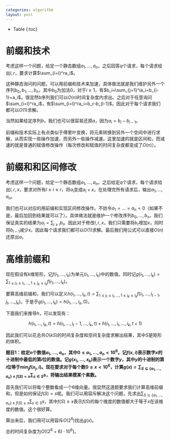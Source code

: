 ```yaml
---
categories: algorithm
layout: post
---
```


- Table
{:toc}

# 前缀和技术

考虑这样一个问题，给定一个静态数组$a_1,\ldots,a_n$，之后回答$q$个请求，每个请求给出$l,r$，要求计算$\sum_{i=l}^ra_i$。

这种静态询问的问题，可以用前缀和技术来加速，具体做法就是我们维护另外一个序列$b_0,b_1,\ldots,b_n$，其中$b_0$为加法$0$，对于$i\geq 1$，有$b_i=\sum_{j=1}^ia_i=b_{i-1}+a_i$。很显然$b$序列我们可以$O(n)$时间复杂度内求出。之后对于任意询问$\sum_{i=l}^ra_i$，有$\sum_{i=l}^ra_i=b_r-b_{l-1}$。因此对于每个请求我们都可以$O(1)$求解。

当然如果给定序列$b$，我们也可以很容易还原$a$，因为$a_i=b_i-b_{i-1}$。

前缀和技术实际上有点类似于傅里叶变换，将元素转换到另外一个空间中进行求解，从而实现一些操作加速，而另外一些操作减速。这里加速的就是区间和，而减速的就是普通的赋值修改操作（每次修改和赋值的时间复杂度都变成了$O(n)$）。

# 前缀和和区间修改

考虑这样一个问题，给定一个静态数组$a_1,\ldots,a_n$，之后给定$q$个请求，每个请求给出$l,r,x$，要求对所有$l\leq i\leq r$，将$a_i$变成$a_i+x$。在处理完所有请求后，输出$a_1,\ldots,a_n$。

我们也可以对应的用前缀和实现区间修改操作。不妨令$a_1=\ldots=a_n=0$（如果不是，最后加回到结果就可以了）。具体做法就是维护一个修改序列$b_0,\ldots,b_n$，我们保证真实的结果为$a_i=\sum_{j\geq i}b_i$。因此对于修改$l,r,x$，我们只需要将$b_r$增加$x$，同时将$b_{l-1}$减少$x$。因此每个请求我们都可以$O(1)$求解。最后我们用公式可以直接$O(n)$还原出$a$。

# 高维前缀和

现在假设有$k$维矩形，记$f(i_1,\ldots,i_k)$为单元$(i_1,\ldots,i_k)$中的数值。同时记$g(i_1,\ldots,i_k)=\sum_{1\leq j_1\leq i_1, \ldots, 1\leq j_k\leq i_k}f(i_1,\ldots,i_k)$。

要算高维前缀和，我们可以定义$h(i_1,\ldots,i_k,t)=\sum_{1\leq j_t\leq i_t,\ldots,1\leq j_k\leq i_k}f(i_1,\ldots,i_{t-1},j_t,\ldots,j_k)$。于是乎$g(i_1,\ldots,i_k)=h(i_1,\ldots,i_k,0)$。

下面我们来推导$h$，可以发现有：

$$
h(i_1,\ldots,i_k,t)=h(i_1,\ldots,i_t-1,\ldots,i_k,t)+h(i_1,\ldots,i_t,\ldots,i_k,t+1)
$$

因此我们可以花总共$O(kS)$的时间复杂度和空间复杂度求解出结果，其中$S$是矩形的体积。

**题目1：给定$n$个数值$a_1,\ldots,a_n$，其中$0\leq a_1,\ldots,a_n<10^6$。记$f(x,i)$表示数字$x$的十进制中最低的第$i$位的数值。记$g(x_1,\ldots,x_k)$表示一个数字$y$，其中$y$的十进制的第$i$位等于$\min_j f(x_j,i)$。现在要求对于每个数$0\leq x <10^6$，计算$g(x)=\sum_{S\subseteq \{a_1,\ldots,a_n\}\land f(S)=x}\sum_{s\in S}s$，将输出结果模某个素数。**

首先我们可以将每个整数看成一个$6$维向量。很显然这道题要求我们计算高维前缀和，但是如何保证$f(S)=s$呢。我们可以用容斥解决这个问题，先求出$\sum_{S\subseteq \{a_1,\ldots,a_n\}\land f(S)\geq x}\sum_{s\in S}s$，其中$f(S)\geq x$表示$f(S)$的每个维度的数值都大于等于$x$在该维度的数值。这个很好算。

算出来后，我们用可以用容斥$O(2^6)$找出$g(x)$。

总的时间复杂度为$O((2^6+6)\cdot 10^6)$。